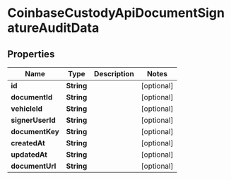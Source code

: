 
# CoinbaseCustodyApiDocumentSignatureAuditData

## Properties
Name | Type | Description | Notes
------------ | ------------- | ------------- | -------------
**id** | **String** |  |  [optional]
**documentId** | **String** |  |  [optional]
**vehicleId** | **String** |  |  [optional]
**signerUserId** | **String** |  |  [optional]
**documentKey** | **String** |  |  [optional]
**createdAt** | **String** |  |  [optional]
**updatedAt** | **String** |  |  [optional]
**documentUrl** | **String** |  |  [optional]



